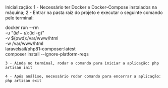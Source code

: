 Inicialização:
    1 - Necessário ter Docker e Docker-Compose instalados na máquina;
    2 - Entrar na pasta raiz do projeto e executar o seguinte comando pelo terminal:

docker run --rm \
-u "$(id -u):$(id -g)" \
-v $(pwd):/var/www/html \
-w /var/www/html \
laravelsail/php81-composer:latest \
composer install --ignore-platform-reqs 

    3 - Ainda no terminal, rodar o comando para iniciar a aplicação: php artisan init

    4 - Após análise, necessário rodar comando para encerrar a aplicação: php artisan exit
